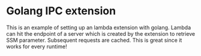 # Golang IPC extension

This is an example of setting up an lambda extension with golang. Lambda can hit the endpoint of a server which is created by the extension to retrieve SSM parameter.
Subsequent requests are cached. This is great since it works for every runtime!
